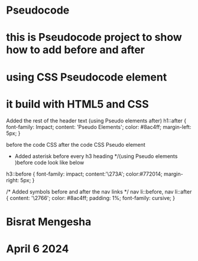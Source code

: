 # Pseudocode

# this is Pseudocode project to show how to add before and after
# using CSS Pseudocode element
# it build with HTML5 and CSS


Added the rest of the header text (using Pseudo elements after)
h1::after {
  font-family: Impact;
  content: 'Pseudo Elements';
  color: #8ac4ff;
  margin-left: 5px;
}

before the code CSS
after the code CSS Pseudo element


* Added asterisk before every h3 heading */(using Pseudo elements )before
code look like below

h3::before {
  font-family: impact;
  content:'\273A';
  color:#772014;
  margin-right: 5px;
}

/* Added symbols before and after the nav links */
nav li::before,
nav li::after {
  content: '\2766';
  color: #8ac4ff;
  padding: 1%;
  font-family: cursive;
}

# Bisrat Mengesha
# April 6 2024